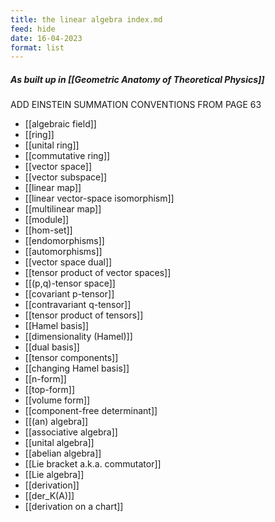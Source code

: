 ```yaml
---
title: the linear algebra index.md
feed: hide
date: 16-04-2023
format: list
---
```



##### As built up in [[Geometric Anatomy of Theoretical Physics]]

ADD EINSTEIN SUMMATION CONVENTIONS FROM PAGE 63

- [[algebraic field]]
- [[ring]]
- [[unital ring]]
- [[commutative ring]]
- [[vector space]]
- [[vector subspace]]
- [[linear map]]
- [[linear vector-space isomorphism]]
- [[multilinear map]]
- [[module]]
- [[hom-set]]
- [[endomorphisms]]
- [[automorphisms]]
- [[vector space dual]]
- [[tensor product of vector spaces]]
- [[(p,q)-tensor space]]
- [[covariant p-tensor]]
- [[contravariant q-tensor]]
- [[tensor product of tensors]]
- [[Hamel basis]]
- [[dimensionality (Hamel)]]
- [[dual basis]]
- [[tensor components]]
- [[changing Hamel basis]]
- [[n-form]]
- [[top-form]]
- [[volume form]]
- [[component-free determinant]]
- [[(an) algebra]]
- [[associative algebra]]
- [[unital algebra]]
- [[abelian algebra]]
- [[Lie bracket a.k.a. commutator]]
- [[Lie algebra]]
- [[derivation]]
- [[der_K(A)]]
- [[derivation on a chart]]